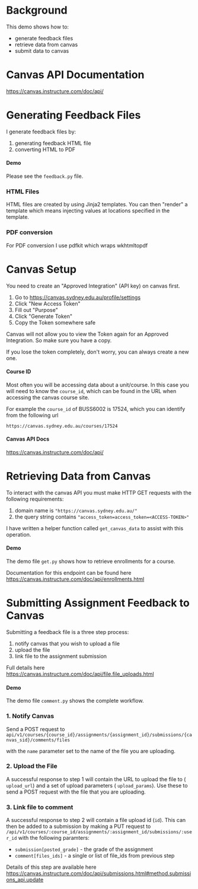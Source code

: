 # Background

This demo shows how to:
- generate feedback files
- retrieve data from canvas
- submit data to canvas

# Canvas API Documentation

https://canvas.instructure.com/doc/api/

# Generating Feedback Files

I generate feedback files by:
1. generating feedback HTML file
2. converting HTML to PDF

#### Demo

Please see the ``feedback.py`` file.

### HTML Files

HTML files are created by using Jinja2 templates. You can then "render" a template which means injecting values at locations specified in the template.

### PDF conversion

For PDF conversion I use pdfkit which wraps wkhtmltopdf

# Canvas Setup

You need to create an "Approved Integration" (API key) on canvas first.

1. Go to https://canvas.sydney.edu.au/profile/settings
2. Click "New Access Token"
3. Fill out "Purpose"
4. Click "Generate Token"
5. Copy the Token somewhere safe

Canvas will not allow you to view the Token again for an Approved Integration. So make sure you have a copy.

If you lose the token completely, don't worry, you can always create a new one.

#### Course ID

Most often you will be accessing data about a unit/course. In this case you will need to know the `course_id`, which can be found in the URL when accessing the canvas course site.

For example the `course_id` of BUSS6002 is 17524, which you can identify from the following url

	https://canvas.sydney.edu.au/courses/17524

#### Canvas API Docs

https://canvas.instructure.com/doc/api/

# Retrieving Data from Canvas

To interact with the canvas API you must make HTTP GET requests with the following requirements:

1. domain name is ``"https://canvas.sydney.edu.au/"``
2. the query string contains ``"access_token=access_token=<ACCESS-TOKEN>"``

I have written a helper function called ``get_canvas_data`` to assist with this operation.

#### Demo

The demo file ``get.py`` shows how to retrieve enrollments for a course.

Documentation for this endpoint can be found here https://canvas.instructure.com/doc/api/enrollments.html

# Submitting Assignment Feedback to Canvas

Submitting a feedback file is a three step process:
1. notify canvas that you wish to upload a file
2. upload the file
3. link file to the assignment submission

Full details here https://canvas.instructure.com/doc/api/file.file_uploads.html

#### Demo

The demo file ``comment.py`` shows the complete workflow.

### 1.  Notify Canvas

Send a POST request to ``api/v1/courses/{course_id}/assignments/{assignment_id}/submissions/{canvas_sid}/comments/files``

with the ``name`` parameter set to the name of the file you are uploading.

### 2.  Upload the File

A successful response to step 1 will contain the URL to upload the file to ( ``upload_url``) and a set of upload parameters ( ``upload_params``). Use these to send a POST request with the file that you are uploading.

### 3. Link file to comment

A successful response to step 2 will contain a file upload id (``id``). This can then be added to a submission by making a PUT request to ``/api/v1/courses/:course_id/assignments/:assignment_id/submissions/:user_id`` with the following paramters:
- ``submission[posted_grade]`` - the grade of the assignment
- ``comment[files_ids]`` - a single or list of file_ids from previous step

Details of this step are available here https://canvas.instructure.com/doc/api/submissions.html#method.submissions_api.update







